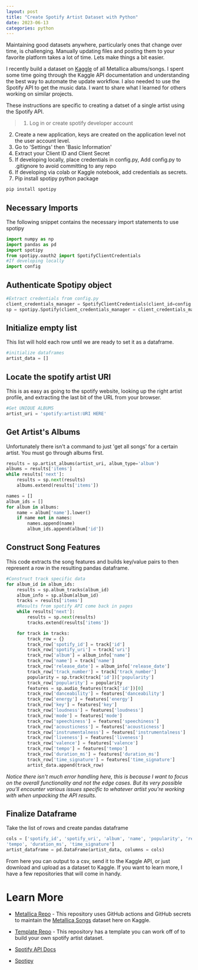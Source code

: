 ```yaml
---
layout: post
title: "Create Spotify Artist Dataset with Python"
date: 2023-06-13
categories: python
---
```


Maintaining good datasets anywhere, particularly ones that change over time, is challenging. Manually updating files and posting them to your favorite platform takes a lot of time. Lets make things a bit easier.

I recently build a dataset on [Kaggle](https://www.kaggle.com/datasets/jonbown/metallica-songs) of all Metallica albums/songs. I spent some time going through the Kaggle API documentation and understanding the best way to automate the update workflow. I also needed to use the Spotify API to get the music data. I want to share what I learned for others working on similar projects.

These instructions are specific to creating a datset of a single artist using the Spotify API. 


> 1. Log in or create spotify developer account
2. Create a new application, keys are created on the application level not the user account level.
3. Go to 'Settings' then 'Basic Information'
4. Extract your Client ID and Client Secret
5. If developing locally, place credentials in config.py, Add config.py to .gitignore to avoid committing to any repo
6. If developing via colab or Kaggle notebook, add credentials as secrets.
7. Pip install spotipy python package

```bash
pip install spotipy
```

## Necessary Imports

The following snippet contains the necessary import statements to use spotipy

```python
import numpy as np
import pandas as pd
import spotipy
from spotipy.oauth2 import SpotifyClientCredentials
#If developing locally
import config
```

## Authenticate Spotipy object

```python
#Extract credentials from config.py
client_credentials_manager = SpotifyClientCredentials(client_id=config.spotify_credentials['CLIENT_ID'], client_secret=config.spotify_credentials['CLIENT_SECRET'])
sp = spotipy.Spotify(client_credentials_manager = client_credentials_manager)
```

## Initialize empty list 

This list will hold each row until we are ready to set it as a dataframe.

```python
#initialize dataframes
artist_data = []
```

## Locate the spotify artist URI

This is as easy as going to the spotify website, looking up the right artist profile, and extracting the last bit of the URL from your browser.

```python
#Get UNIQUE ALBUMS
artist_uri = 'spotify:artist:URI HERE'
```

## Get Artist's Albums

Unfortunately there isn't a command to just 'get all songs' for a certain artist. You must go through albums first.

```python
results = sp.artist_albums(artist_uri, album_type='album')
albums = results['items']
while results['next']:
    results = sp.next(results)
    albums.extend(results['items'])

names = []
album_ids = []
for album in albums:
    name = album['name'].lower()
    if name not in names:
        names.append(name)
        album_ids.append(album['id'])
```

## Construct Song Features

This code extracts the song features and builds key/value pairs to then represent a row in the resulting pandas dataframe.

```python
#Construct track specific data
for album_id in album_ids:
    results = sp.album_tracks(album_id)
    album_info = sp.album(album_id)
    tracks = results['items']
    #Results from spotify API come back in pages
    while results['next']:
        results = sp.next(results)
        tracks.extend(results['items'])

    for track in tracks:
        track_row = {}
        track_row['spotify_id'] = track['id']
        track_row['spotify_uri'] = track['uri']
        track_row['album'] = album_info['name']
        track_row['name'] = track['name']
        track_row['release_date'] = album_info['release_date']
        track_row['track_number'] = track['track_number']
        popularity = sp.track(track['id'])['popularity']
        track_row['popularity'] = popularity
        features = sp.audio_features(track['id'])[0]
        track_row['danceability'] = features['danceability']
        track_row['energy'] = features['energy']
        track_row['key'] = features['key']
        track_row['loudness'] = features['loudness']
        track_row['mode'] = features['mode']
        track_row['speechiness'] = features['speechiness']
        track_row['acousticness'] = features['acousticness']
        track_row['instrumentalness'] = features['instrumentalness']
        track_row['liveness'] = features['liveness']
        track_row['valence'] = features['valence']
        track_row['tempo'] = features['tempo']
        track_row['duration_ms'] = features['duration_ms']
        track_row['time_signature'] = features['time_signature']
        artist_data.append(track_row)
```

*Notice there isn't much error handling here, this is because I want to focus on the overall functionality and not the edge cases. But its very possible you'll encounter various issues specific to whatever artist you're working with when unpacking the API results.*

## Finalize Dataframe

Take the list of rows and create pandas dataframe

```python
cols = ['spotify_id', 'spotify_uri', 'album', 'name', 'popularity', 'release_date', 'track_number', 'danceability',        'energy','key', 'loudness', 'mode', 'speechiness', 'acousticness', 'instrumentalness', 'liveness', 'valence', 
'tempo', 'duration_ms', 'time_signature']
artist_dataframe = pd.DataFrame(artist_data, columns = cols)   
```

From here you can output to a csv, send it to the Kaggle API, or just download and upload as a dataset to Kaggle. If you want to learn more, I have a few repositories that will come in handy. 

# Learn More

- [Metallica Repo](https://github.com/jon-bown/metallica) - This repository uses GitHub actions and GitHub secrets to maintain the [Metallica Songs](https://www.kaggle.com/datasets/jonbown/metallica-songs) dataset here on Kaggle.

- [Template Repo](https://github.com/jon-bown/kaggle-data-pipeline) - This repository has a template you can work off of to build your own spotify artist dataset.

- [Spotify API Docs](https://developer.spotify.com/documentation/web-api)

- [Spotipy](https://spotipy.readthedocs.io/en/2.22.1/)